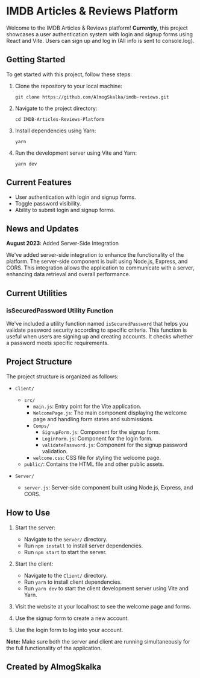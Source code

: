 # IMDB Articles & Reviews Platform

Welcome to the IMDB Articles & Reviews platform! **Currently**, this project showcases a user authentication system with login and signup forms using React and Vite. Users can sign up and log in (All info is sent to console.log).

## Getting Started

To get started with this project, follow these steps:

1. Clone the repository to your local machine:

   ```
   git clone https://github.com/AlmogSkalka/imdb-reviews.git
   ```

2. Navigate to the project directory:

   ```
   cd IMDB-Articles-Reviews-Platform
   ```

3. Install dependencies using Yarn:

   ```
   yarn
   ```

4. Run the development server using Vite and Yarn:

   ```
   yarn dev
   ```

## Current Features

- User authentication with login and signup forms.
- Toggle password visibility.
- Ability to submit login and signup forms.

## News and Updates

**August 2023**: Added Server-Side Integration

We've added server-side integration to enhance the functionality of the platform. The server-side component is built using Node.js, Express, and CORS. This integration allows the application to communicate with a server, enhancing data retrieval and overall performance.

## Current Utilities

### isSecuredPassword Utility Function

We've included a utility function named `isSecuredPassword` that helps you validate password security according to specific criteria. This function is useful when users are signing up and creating accounts. It checks whether a password meets specific requirements.

## Project Structure

The project structure is organized as follows:

- `Client/`

  - `src/`
    - `main.js`: Entry point for the Vite application.
    - `WelcomePage.js`: The main component displaying the welcome page and handling form states and submissions.
    - `Comps/`
      - `SignupForm.js`: Component for the signup form.
      - `LoginForm.js`: Component for the login form.
      - `validatePassword.js`: Component for the signup password validation.
    - `welcome.css`: CSS file for styling the welcome page.
  - `public/`: Contains the HTML file and other public assets.

- `Server/`
  - `server.js`: Server-side component built using Node.js, Express, and CORS.

## How to Use

1. Start the server:

   - Navigate to the `Server/` directory.
   - Run `npm install` to install server dependencies.
   - Run `npm start` to start the server.

2. Start the client:

   - Navigate to the `Client/` directory.
   - Run `yarn` to install client dependencies.
   - Run `yarn dev` to start the client development server using Vite and Yarn.

3. Visit the website at your localhost to see the welcome page and forms.
4. Use the signup form to create a new account.
5. Use the login form to log into your account.

**Note:** Make sure both the server and client are running simultaneously for the full functionality of the application.

## Created by AlmogSkalka
